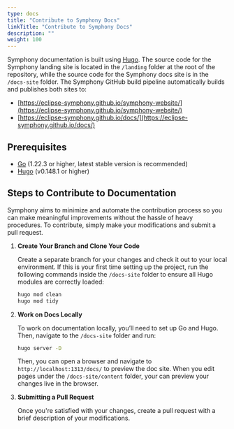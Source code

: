 ```yaml
---
type: docs
title: "Contribute to Symphony Docs"
linkTitle: "Contribute to Symphony Docs"
description: ""
weight: 100
---
```


Symphony documentation is built using [Hugo](https://gohugo.io/documentation/). The source code for the Symphony landing site is located in the `/landing` folder at the root of the repository, while the source code for the Symphony docs site is in the `/docs-site` folder. The Symphony GitHub build pipeline automatically builds and publishes both sites to:

- [https://eclipse-symphony.github.io/symphony-website/](https://eclipse-symphony.github.io/symphony-website/)
- [https://eclipse-symphony.github.io/docs/](https://eclipse-symphony.github.io/docs/)

## Prerequisites
* [Go](https://go.dev/doc/install) (1.22.3 or higher, latest stable version is recommended)
* [Hugo]((https://gohugo.io/documentation/)) (v0.148.1 or higher)

## Steps to Contribute to Documentation

Symphony aims to minimize and automate the contribution process so you can make meaningful improvements without the hassle of heavy procedures. To contribute, simply make your modifications and submit a pull request.

 1. **Create Your Branch and Clone Your Code**

    Create a separate branch for your changes and check it out to your local environment. If this is your first time setting up the project, run the following commands inside the `/docs-site` folder to ensure all Hugo modules are correctly loaded:

    ```bash
    hugo mod clean
    hugo mod tidy
    ```

 2. **Work on Docs Locally**

    To work on documentation locally, you’ll need to set up Go and Hugo. Then, navigate to the `/docs-site` folder and run:

    ```bash
    hugo server -D
    ```

    Then, you can open a browser and navigate to `http://localhost:1313/docs/` to preview the doc site. When you edit pages under the `/docs-site/content` folder, your can preview your changes live in the browser.

3. **Submitting a Pull Request**

    Once you're satisfied with your changes, create a pull request with a brief description of your modifications.    
